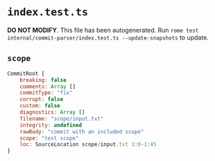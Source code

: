 # `index.test.ts`

**DO NOT MODIFY**. This file has been autogenerated. Run `rome test internal/commit-parser/index.test.ts --update-snapshots` to update.

## `scope`

```javascript
CommitRoot {
	breaking: false
	comments: Array []
	commitType: "fix"
	corrupt: false
	custom: false
	diagnostics: Array []
	filename: "scope/input.txt"
	integrity: undefined
	rawBody: "commit with an included scope"
	scope: "test scope"
	loc: SourceLocation scope/input.txt 1:0-1:45
}
```
